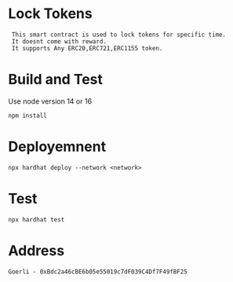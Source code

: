 # Lock Tokens

     This smart contract is used to lock tokens for specific time.
     It doesnt come with reward.
     It supports Any ERC20,ERC721,ERC1155 token.
     
# Build and Test
Use node version 14 or 16
```
npm install
```

# Deployemnent
```
npx hardhat deploy --network <network>
```

# Test
```
npx hardhat test
```
# Address
```
Goerli - 0xBdc2a46cBE6b05e55019c7dF039C4Df7F49fBF25
```
